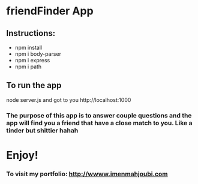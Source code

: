# friendFinder App
## Instructions:
- npm install
- npm i body-parser
- npm i express
- npm i path

 ## To run the app
 node server.js
 and got to you http://localhost:1000

 ### The purpose of this app is to answer couple questions and the app will find you a friend that have a close match to you. Like a tinder but shittier hahah
 # Enjoy!





 ### To visit my portfolio: http://wwww.imenmahjoubi.com

